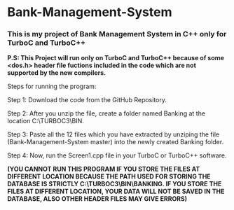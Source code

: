 # Bank-Management-System
### This is my project of Bank Management System in C++ only for TurboC and TurboC++
**P.S: This Project will run only on TurboC and TurboC++ because of some <dos.h> header file fuctions included in the code which are not supported by the new compilers.**

Steps for running the program:

Step 1: Download the code from the GitHub Repository.

Step 2: After you unzip the file, create a folder named Banking at the location C:\TURBOC3\BIN.

Step 3: Paste all the 12 files which you have extracted by unziping the file (Bank-Management-System master) into the newly created Banking folder.

Step 4: Now, run the Screen1.cpp file in your TurboC or TurboC++ software.

**(YOU CANNOT RUN THIS PROGRAM IF YOU STORE THE FILES AT DIFFERENT LOCATION BECAUSE THE PATH USED FOR STORING THE DATABASE IS STRICTLY C:\TURBOC3\BIN\BANKING. IF YOU STORE THE FILES AT DIFFERENT LOCATION, YOUR DATA WILL NOT BE SAVED IN THE DATABASE, ALSO OTHER HEADER FILES MAY GIVE ERRORS)**
